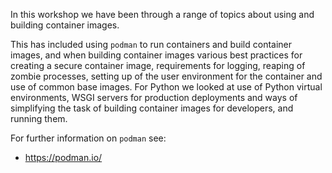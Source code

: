 In this workshop we have been through a range of topics about using and building container images.

This has included using `podman` to run containers and build container images, and when building container images various best practices for creating a secure container image, requirements for logging, reaping of zombie processes, setting up of the user environment for the container and use of common base images. For Python we looked at use of Python virtual environments, WSGI servers for production deployments and ways of simplifying the task of building container images for developers, and running them.

For further information on `podman` see:

* https://podman.io/
